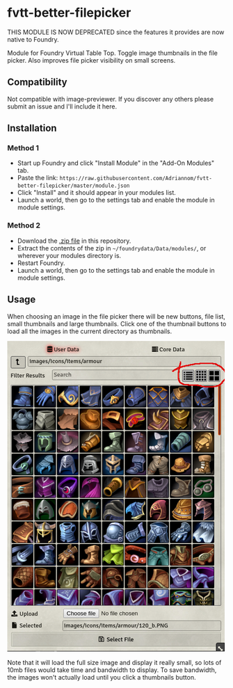 # fvtt-better-filepicker

THIS MODULE IS NOW DEPRECATED since the features it provides are now native to Foundry.

Module for Foundry Virtual Table Top. Toggle image thumbnails in the file picker. Also improves file picker visibility on small screens.

## Compatibility
Not compatible with image-previewer. If you discover any others please submit an issue and I'll include it here.

## Installation
### Method 1
- Start up Foundry and click "Install Module" in the "Add-On Modules" tab.
- Paste the link: `https://raw.githubusercontent.com/Adriannom/fvtt-better-filepicker/master/module.json`
- Click "Install" and it should appear in your modules list.
- Launch a world, then go to the settings tab and enable the module in module settings.

### Method 2
- Download the [.zip file](https://github.com/Adriannom/fvtt-better-filepicker/archive/master.zip) in this repository.
- Extract the contents of the zip in `~/foundrydata/Data/modules/`, or wherever your modules directory is.
- Restart Foundry.
- Launch a world, then go to the settings tab and enable the module in module settings.

## Usage
When choosing an image in the file picker there will be new buttons, file list, small thumbnails and large thumbnails. Click one of the thumbnail buttons to load all the images in the current directory as thumbnails.

![Better Filepicker Preview](https://raw.githubusercontent.com/Adriannom/fvtt-better-filepicker/master/images/better-filepicker-preview.png)

Note that it will load the full size image and display it really small, so lots of 10mb files would take time and bandwidth to display. To save bandwidth, the images won't actually load until you click a thumbnails button.
